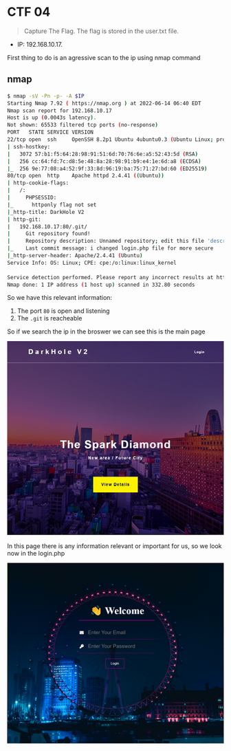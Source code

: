 # CTF 04
> Capture The Flag.
 The flag is stored in the user.txt file.
* IP: 192.168.10.17.

First thing to do is an agressive scan to the ip using nmap command
## nmap

```bash 
$ nmap -sV -Pn -p- -A $IP
Starting Nmap 7.92 ( https://nmap.org ) at 2022-06-14 06:40 EDT
Nmap scan report for 192.168.10.17
Host is up (0.0043s latency).
Not shown: 65533 filtered tcp ports (no-response)
PORT   STATE SERVICE VERSION
22/tcp open  ssh     OpenSSH 8.2p1 Ubuntu 4ubuntu0.3 (Ubuntu Linux; protocol 2.0)
| ssh-hostkey: 
|   3072 57:b1:f5:64:28:98:91:51:6d:70:76:6e:a5:52:43:5d (RSA)
|   256 cc:64:fd:7c:d8:5e:48:8a:28:98:91:b9:e4:1e:6d:a8 (ECDSA)
|_  256 9e:77:08:a4:52:9f:33:8d:96:19:ba:75:71:27:bd:60 (ED25519)
80/tcp open  http    Apache httpd 2.4.41 ((Ubuntu))
| http-cookie-flags: 
|   /: 
|     PHPSESSID: 
|_      httponly flag not set
|_http-title: DarkHole V2
| http-git: 
|   192.168.10.17:80/.git/
|     Git repository found!
|     Repository description: Unnamed repository; edit this file 'description' to name the...
|_    Last commit message: i changed login.php file for more secure 
|_http-server-header: Apache/2.4.41 (Ubuntu)
Service Info: OS: Linux; CPE: cpe:/o:linux:linux_kernel

Service detection performed. Please report any incorrect results at https://nmap.org/submit/ .
Nmap done: 1 IP address (1 host up) scanned in 332.80 seconds
```

So we have this relevant information: 
1. The port `80` is open and listening 
2. The `.git` is reacheable

So if we search the ip in the broswer we can see this is the main page

![Main page DarkHoleV2](https://github.com/PassiDel/IPB_Cybersecurity_CTF/blob/main/ctf4/imagen_2022-06-17_095914094.png)

In this page there is any information relevant or important for us, so we look now in the login.php

![Login page DarkHoleV2](https://github.com/PassiDel/IPB_Cybersecurity_CTF/blob/main/ctf4/imagen_2022-06-17_100010931.png)

